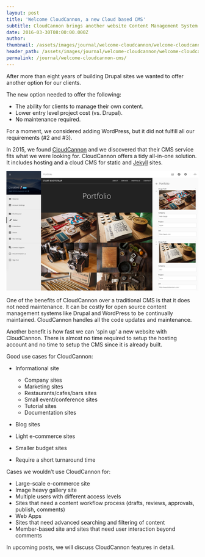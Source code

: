 ```yaml
---
layout: post
title: 'Welcome CloudCannon, a new Cloud based CMS'
subtitle: CloudCannon brings another website Content Management System option into the fold.
date: 2016-03-30T08:00:00.000Z
author:
thumbnail: /assets/images/journal/welcome-cloudcannon/welcome-cloudcannon-cms_teaser.png
header_path: /assets/images/journal/welcome-cloudcannon/welcome-cloudcannon-cms_header.png
permalink: /journal/welcome-cloudcannon-cms/
---
```



After more than eight years of building Drupal sites we wanted to offer another option for our clients.

The new option needed to offer the following:

* The ability for clients to manage their own content.
* Lower entry level project cost (vs. Drupal).
* No maintenance required.


For a moment, we considered adding WordPress, but it did not fulfill all our requirements (#2 and #3).

In 2015, we found [CloudCannon](http://cloudcannon.com/) and we discovered that their CMS service fits what we were looking for. CloudCannon offers a tidy all-in-one solution. It includes hosting and a cloud CMS for static and [Jekyll](http://jekyllrb.com) sites.

![CloudCannon Content Management System](/uploads/versions/creativecloud-screenshot---x----775-482x---.png)

One of the benefits of CloudCannon over a traditional CMS is that it does not need maintenance. It can be costly for open source content management systems like Drupal and WordPress to be continually maintained. CloudCannon handles all the code updates and maintenance.

Another benefit is how fast we can 'spin up' a new website with CloudCannon. There is almost no time required to setup the hosting account and no time to setup the CMS since it is already built.

Good use cases for CloudCannon:

* Informational site

  * Company sites
  * Marketing sites
  * Restaurants/cafes/bars sites
  * Small event/conference sites
  * Tutorial sites
  * Documentation sites
* Blog sites
* Light e-commerce sites
* Smaller budget sites
* Require a short turnaround time


Cases we wouldn’t use CloudCannon for:

* Large-scale e-commerce site
* Image heavy gallery site
* Multiple users with different access levels
* Sites that need a content workflow process (drafts, reviews, approvals, publish, comments)
* Web Apps
* Sites that need advanced searching and filtering of content
* Member-based site and sites that need user interaction beyond comments


In upcoming posts, we will discuss CloudCannon features in detail.